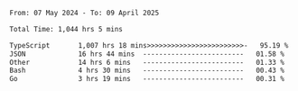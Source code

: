 
<!--START_SECTION:waka-->

```txt
From: 07 May 2024 - To: 09 April 2025

Total Time: 1,044 hrs 5 mins

TypeScript       1,007 hrs 18 mins>>>>>>>>>>>>>>>>>>>>>>>>-   95.19 %
JSON             16 hrs 44 mins  -------------------------   01.58 %
Other            14 hrs 6 mins   -------------------------   01.33 %
Bash             4 hrs 30 mins   -------------------------   00.43 %
Go               3 hrs 19 mins   -------------------------   00.31 %
```

<!--END_SECTION:waka-->

<!--

### Hi there 👋
**Iam-cesar/Iam-cesar** is a ✨ _special_ ✨ repository because its `README.md` (this file) appears on your GitHub profile.

Here are some ideas to get you started:

- 🔭 I’m currently working on ...
- 🌱 I’m currently learning ...
- 👯 I’m looking to collaborate on ...
- 🤔 I’m looking for help with ...
- 💬 Ask me about ...
- 📫 How to reach me: ...
- 😄 Pronouns: ...
- ⚡ Fun fact: ...
-->
